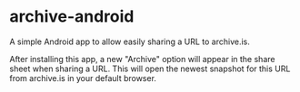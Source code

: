 # archive-android

A simple Android app to allow easily sharing a URL to archive.is.

After installing this app, a new "Archive" option will appear in the share sheet when sharing a URL. This will open the newest snapshot for this URL from archive.is in your default browser.
